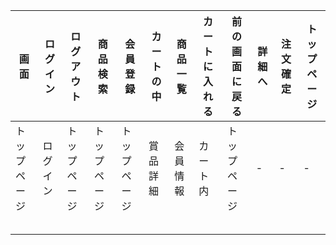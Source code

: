 |画面|ログイン|ログアウト|商品検索|会員登録|カートの中|商品一覧|カートに入れる|前の画面に戻る|詳細へ|注文確定|トップページ|
|-------------|----------|----------|------------|---------|------------|------------|----------|-----------|-----------|------------|----------|
|トップページ|ログイン|トップページ|トップページ|トップページ|賞品詳細|会員情報|カート内|トップページ|-|-|-|トップページ
||||||||||||||
||||||||||||||
||||||||||||||
||||||||||||||
||||||||||||||
